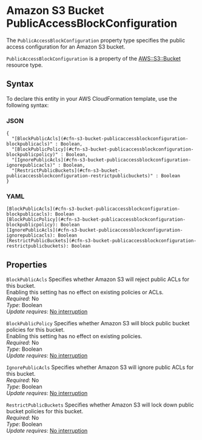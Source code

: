 # Amazon S3 Bucket PublicAccessBlockConfiguration<a name="aws-properties-s3-bucket-publicaccessblockconfiguration"></a>

<a name="aws-properties-s3-bucket-publicaccessblockconfiguration-description"></a>The `PublicAccessBlockConfiguration` property type specifies the public access configuration for an Amazon S3 bucket\.

<a name="aws-properties-s3-bucket-publicaccessblockconfiguration-inheritance"></a> `PublicAccessBlockConfiguration` is a property of the [AWS::S3::Bucket](aws-properties-s3-bucket.md) resource type\.

## Syntax<a name="aws-properties-s3-bucket-publicaccessblockconfiguration-syntax"></a>

To declare this entity in your AWS CloudFormation template, use the following syntax:

### JSON<a name="aws-properties-s3-bucket-publicaccessblockconfiguration-syntax.json"></a>

```
{
  "[BlockPublicAcls](#cfn-s3-bucket-publicaccessblockconfiguration-blockpublicacls)" : Boolean,
  "[BlockPublicPolicy](#cfn-s3-bucket-publicaccessblockconfiguration-blockpublicpolicy)" : Boolean,
  "[IgnorePublicAcls](#cfn-s3-bucket-publicaccessblockconfiguration-ignorepublicacls)" : Boolean,
  "[RestrictPublicBuckets](#cfn-s3-bucket-publicaccessblockconfiguration-restrictpublicbuckets)" : Boolean
}
```

### YAML<a name="aws-properties-s3-bucket-publicaccessblockconfiguration-syntax.yaml"></a>

```
[BlockPublicAcls](#cfn-s3-bucket-publicaccessblockconfiguration-blockpublicacls): Boolean
[BlockPublicPolicy](#cfn-s3-bucket-publicaccessblockconfiguration-blockpublicpolicy): Boolean
[IgnorePublicAcls](#cfn-s3-bucket-publicaccessblockconfiguration-ignorepublicacls): Boolean
[RestrictPublicBuckets](#cfn-s3-bucket-publicaccessblockconfiguration-restrictpublicbuckets): Boolean
```

## Properties<a name="aws-properties-s3-bucket-publicaccessblockconfiguration-properties"></a>

`BlockPublicAcls`  <a name="cfn-s3-bucket-publicaccessblockconfiguration-blockpublicacls"></a>
Specifies whether Amazon S3 will reject public ACLs for this bucket\.  
Enabling this setting has no effect on existing policies or ACLs\.  
 *Required*: No  
 *Type*: Boolean  
*Update requires*: [No interruption](using-cfn-updating-stacks-update-behaviors.md#update-no-interrupt)

`BlockPublicPolicy`  <a name="cfn-s3-bucket-publicaccessblockconfiguration-blockpublicpolicy"></a>
Specifies whether Amazon S3 will block public bucket policies for this bucket\.  
Enabling this setting has no effect on existing policies\.  
 *Required*: No  
 *Type*: Boolean  
*Update requires*: [No interruption](using-cfn-updating-stacks-update-behaviors.md#update-no-interrupt)

`IgnorePublicAcls`  <a name="cfn-s3-bucket-publicaccessblockconfiguration-ignorepublicacls"></a>
Specifies whether Amazon S3 will ignore public ACLs for this bucket\.  
 *Required*: No  
 *Type*: Boolean  
*Update requires*: [No interruption](using-cfn-updating-stacks-update-behaviors.md#update-no-interrupt)

`RestrictPublicBuckets`  <a name="cfn-s3-bucket-publicaccessblockconfiguration-restrictpublicbuckets"></a>
Specifies whether Amazon S3 will lock down public bucket policies for this bucket\.  
 *Required*: No  
 *Type*: Boolean  
*Update requires*: [No interruption](using-cfn-updating-stacks-update-behaviors.md#update-no-interrupt)